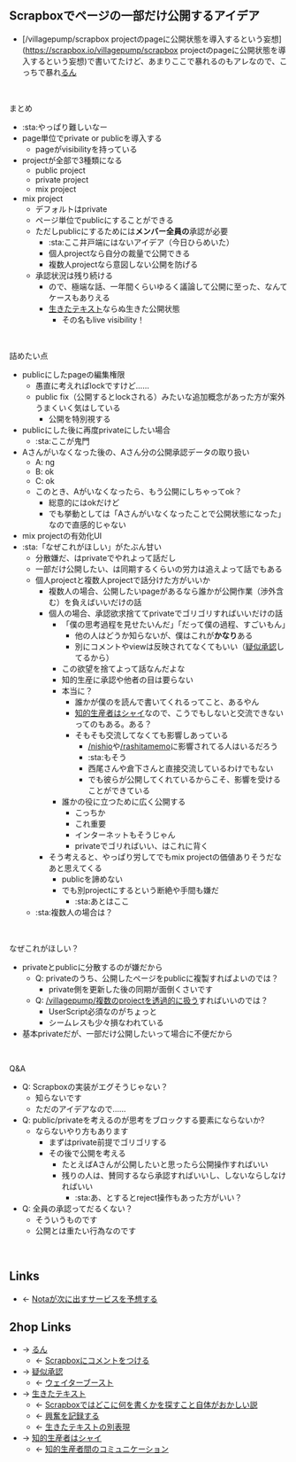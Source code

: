 ## Scrapboxでページの一部だけ公開するアイデア
- [/villagepump/scrapbox projectのpageに公開状態を導入するという妄想](https://scrapbox.io/villagepump/scrapbox projectのpageに公開状態を導入するという妄想)で書いてたけど、あまりここで暴れるのもアレなので、こっちで暴れ[るん](るん.md)

<br>

まとめ

- :sta:やっぱり難しいなー
- page単位でprivate or publicを導入する
    - pageがvisibilityを持っている
- projectが全部で3種類になる
    - public project
    - private project
    - mix project
- mix project
    - デフォルトはprivate
    - ページ単位でpublicにすることができる
    - ただしpublicにするためには**メンバー全員の**承認が必要
        - :sta:ここ井戸端にはないアイデア（今日ひらめいた）
        - 個人projectなら自分の裁量で公開できる
        - 複数人projectなら意図しない公開を防げる
    - 承認状況は残り続ける
        - ので、極端な話、一年間くらいゆるく議論して公開に至った、なんてケースもありえる
        - [生きたテキスト](生きたテキスト.md)ならぬ生きた公開状態
            - その名もlive visibility！

<br>

詰めたい点

- publicにしたpageの編集権限
    - 愚直に考えればlockですけど……
    - public fix（公開するとlockされる）みたいな追加概念があった方が案外うまくいく気はしている
        - 公開を特別視する
- publicにした後に再度privateにしたい場合
    - :sta:ここが鬼門
- Aさんがいなくなった後の、Aさん分の公開承認データの取り扱い
    - A: ng
    - B: ok
    - C: ok
    - このとき、Aがいなくなったら、もう公開にしちゃってok？
        - 総意的にはokだけど
        - でも挙動としては「Aさんがいなくなったことで公開状態になった」なので直感的じゃない
- mix projectの有効化UI
- :sta:「なぜこれがほしい」がたぶん甘い
    - 分散嫌だ、はprivateでやれよって話だし
    - 一部だけ公開したい、は同期するくらいの労力は追えよって話でもある
    - 個人projectと複数人projectで話分けた方がいいか
        - 複数人の場合、公開したいpageがあるなら誰かが公開作業（渉外含む）を負えばいいだけの話
        - 個人の場合、承認欲求捨ててprivateでゴリゴリすればいいだけの話
            - 「僕の思考過程を見せたいんだ」「だって僕の過程、すごいもん」
                - 他の人はどうか知らないが、僕はこれが**かなり**ある
                - 別にコメントやviewは反映されてなくてもいい（[疑似承認](疑似承認.md)してるから）
            - この欲望を捨てよって話なんだよな
            - 知的生産に承認や他者の目は要らない
            - 本当に？
                - 誰かが僕のを読んで書いてくれるってこと、あるやん
                - [知的生産者はシャイ](知的生産者はシャイ.md)なので、こうでもしないと交流できないってのもある。ある？
                - そもそも交流してなくても影響しあっている
                    - [/nishio](https://scrapbox.io/nishio)や[/rashitamemo](https://scrapbox.io/rashitamemo)に影響されてる人はいるだろう
                    - :sta:もそう
                    - 西尾さんや倉下さんと直接交流しているわけでもない
                    - でも彼らが公開してくれているからこそ、影響を受けることができている
            - 誰かの役に立つために広く公開する
                - こっちか
                - これ重要
                - インターネットもそうじゃん
                - privateでゴリればいい、はこれに背く
        - そう考えると、やっぱり労してでもmix projectの価値ありそうだなあと思えてくる
            - publicを諦めない
            - でも別projectにするという断絶や手間も嫌だ
                - :sta:あとはここ
    - :sta:複数人の場合は？

<br>

なぜこれがほしい？

- privateとpublicに分散するのが嫌だから
    - Q: privateのうち、公開したページをpublicに複製すればよいのでは？
        - private側を更新した後の同期が面倒くさいです
    - Q: [/villagepump/複数のprojectを透過的に扱う](https://scrapbox.io/villagepump/複数のprojectを透過的に扱う)すればいいのでは？
        - UserScript必須なのがちょっと
        - シームレスも少々損なわれている
- 基本privateだが、一部だけ公開したいって場合に不便だから

<br>

Q&A

- Q: Scrapboxの実装がエグそうじゃない？
    - 知らないです
    - ただのアイデアなので……
- Q: public/privateを考えるのが思考をブロックする要素にならないか?
    - ならないやり方もあります
        - まずはprivate前提でゴリゴリする
        - その後で公開を考える
            - たとえばAさんが公開したいと思ったら公開操作すればいい
            - 残りの人は、賛同するなら承認すればいいし、しないならしなければいい
                - :sta:あ、とするとreject操作もあった方がいい？
- Q: 全員の承認ってだるくない？
    - そういうものです
    - 公開とは重たい行為なのです

<br>

## Links
- ← [Notaが次に出すサービスを予想する](Notaが次に出すサービスを予想する.md)

## 2hop Links
- → [るん](るん.md)
    - ← [Scrapboxにコメントをつける](Scrapboxにコメントをつける.md)
- → [疑似承認](疑似承認.md)
    - ← [ウェイターブースト](ウェイターブースト.md)
- → [生きたテキスト](生きたテキスト.md)
    - ← [Scrapboxではどこに何を書くかを探すこと自体がおかしい説](Scrapboxではどこに何を書くかを探すこと自体がおかしい説.md)
    - ← [興奮を記録する](興奮を記録する.md)
    - ← [生きたテキストの別表現](生きたテキストの別表現.md)
- → [知的生産者はシャイ](知的生産者はシャイ.md)
    - ← [知的生産者間のコミュニケーション](知的生産者間のコミュニケーション.md)

